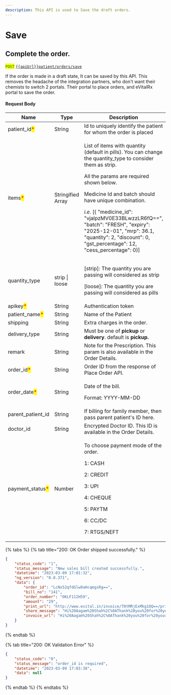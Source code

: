 ```yaml
---
description: This API is used to Save the draft orders.
---
```


# Save

## Complete the order.

<mark style="color:green;">`POST`</mark> [`{{apiUrl}}patient/orders/save`](https://api.evitalrx.in/v1/patient/orders/save)

If the order is made in a draft state, It can be saved by this API. This removes the headache of the integration partners, who don't want their chemists to switch 2 portals. Their portal to place orders, and eVitalRx portal to save the order.

#### Request Body

| Name                                              | Type              | Description                                                                                                                                                                                                                                                                                                                                                                                                                                                |
| ------------------------------------------------- | ----------------- | ---------------------------------------------------------------------------------------------------------------------------------------------------------------------------------------------------------------------------------------------------------------------------------------------------------------------------------------------------------------------------------------------------------------------------------------------------------- |
| patient\_id<mark style="color:red;">\*</mark>     | String            | Id to uniquely identify the patient for whom the order is placed                                                                                                                                                                                                                                                                                                                                                                                           |
| items<mark style="color:red;">\*</mark>           | Stringified Array | <p>List of items with quantity (default in pills). You can change the quantity_type to consider them as strip. </p><p></p><p>All  the params are required shown below. </p><p>Medicine Id and batch should have unique combination. </p><p></p><p><em>i.e.</em> [{ "medicine_id": "vjalpzMV0E33BLwzzLR6fQ==", "batch": "FRESH", "expiry": "2025-12-01", "mrp": 36.1, "quantity": 2, "discount": 0, "gst_percentage": 12, "cess_percentage": 0}]</p><p></p> |
| quantity\_type                                    | strip \| loose    | <p>[strip]: The quantity you are passing will considered as strip </p><p>[loose]: The quantity you are passing will considered as pills</p>                                                                                                                                                                                                                                                                                                                |
| apikey<mark style="color:red;">\*</mark>          | String            | Authentication token                                                                                                                                                                                                                                                                                                                                                                                                                                       |
| patient\_name<mark style="color:red;">\*</mark>   | String            | Name of the Patient                                                                                                                                                                                                                                                                                                                                                                                                                                        |
| shipping                                          | String            | Extra charges in the order.                                                                                                                                                                                                                                                                                                                                                                                                                                |
| delivery\_type                                    | String            | Must be one of **pickup** or **delivery**. default is **pickup.**                                                                                                                                                                                                                                                                                                                                                                                          |
| remark                                            | String            | Note for the Prescription. This param is also available in the Order Details.                                                                                                                                                                                                                                                                                                                                                                              |
| order\_id<mark style="color:red;">\*</mark>       | String            | Order ID from the response of Place Order API.                                                                                                                                                                                                                                                                                                                                                                                                             |
| order\_date<mark style="color:red;">\*</mark>     | String            | <p>Date of the bill. </p><p>Format: YYYY-MM-DD</p><p></p>                                                                                                                                                                                                                                                                                                                                                                                                  |
| parent\_patient\_id                               | String            | If billing for family member, then pass parent patient's ID here.                                                                                                                                                                                                                                                                                                                                                                                          |
| doctor\_id                                        | String            | Encrypted Doctor ID. This ID is available in the Order Details.                                                                                                                                                                                                                                                                                                                                                                                            |
| payment\_status<mark style="color:red;">\*</mark> | Number            | <p>To choose payment mode of the order. </p><p>1: CASH </p><p>2: CREDIT </p><p>3: UPI </p><p>4: CHEQUE </p><p>5: PAYTM </p><p>6: CC/DC </p><p>7: RTGS/NEFT</p>                                                                                                                                                                                                                                                                                             |



{% tabs %}
{% tab title="200: OK Order shipped successfully." %}
```json
{
    "status_code": "1",
    "status_message": "New sales bill created successfully.",
    "datetime": "2023-03-09 17:01:32",
    "ng_version": "0.0.371",
    "data": {
        "order_id": "LcNx52qfdGlw0aHcqmgsRg==",
        "bill_no": "141",
        "order_number": "OKLF112H59",
        "amount": "29",
        "print_url": "http://www.evital.in/invoice/T0tMRjExMkg1OQ==/print/",
        "share_message": "Hi%20Aagam%20Shah%2C%0AThank%20you%20for%20your%20purchase%20at%20*Manav%20Medical%20GJ*.%20We%20hope%20to%20serve%20you%20again.%0AClick%20to%20make%20Payment%20or%20view%20Invoice%3A%20http%3A%2F%2Flocalhost%2Fevital%2Finvoice%2FT0tMRjExMkg1OQ%3D%3D%2F%3Fsource%3DWhatsApp%26medium%3DManual%0A%0AIf%20the%20link%20is%20not%20clickable%2C%20please%20save%20this%20number%20and%20try%20again.%0A%0AYour%20trusted%20pharmacist%2C%0AManav%20Medical%20GJ",
        "invoice_url": "Hi%20Aagam%20Shah%2C%0AThank%20you%20for%20your%20purchase%20at%20*Manav%20Medical%20GJ*.%20We%20hope%20to%20serve%20you%20again.%0AClick%20to%20make%20Payment%20or%20view%20Invoice%3A%20http%3A%2F%2Flocalhost%2Fevital%2Finvoice%2FT0tMRjExMkg1OQ%3D%3D%2F%3Fsource%3DWhatsApp%26medium%3DManual%0A%0AIf%20the%20link%20is%20not%20clickable%2C%20please%20save%20this%20number%20and%20try%20again.%0A%0AYour%20trusted%20pharmacist%2C%0AManav%20Medical%20GJ"
    }
}
```
{% endtab %}

{% tab title="200: OK Validation Error" %}
```json
{
    "status_code": "0",
    "status_message": "order_id is required",
    "datetime": "2023-03-09 17:03:38",
    "data": null
}
```
{% endtab %}
{% endtabs %}
